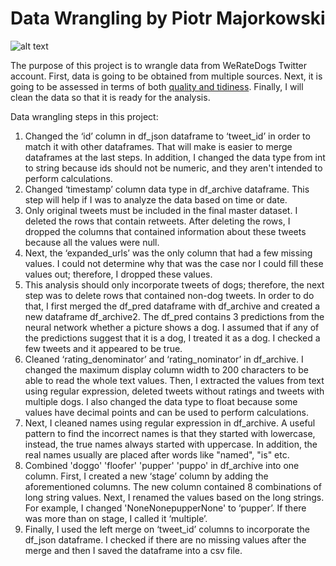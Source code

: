 # Data Wrangling by Piotr Majorkowski

![alt text](https://img.buzzfeed.com/buzzfeed-static/static/2018-06/26/0/asset/buzzfeed-prod-web-01/sub-buzz-24787-1529986279-1.png?downsize=700:*&output-format=auto&output-quality=auto)

The purpose of this project is to wrangle data from WeRateDogs Twitter account. First, data is going to be obtained
from multiple sources. Next, it is going to be assessed in terms of both [quality and tidiness](https://ryanwingate.com/purpose/tidy-data/ ). Finally, I will clean the data so that it is ready for the analysis.

Data wrangling steps in this project:
1. Changed the ‘id’ column in df_json dataframe to ‘tweet_id’ in order to match it with other dataframes. That will make is easier to merge dataframes at the last steps. In addition, I changed the data type from int to string because ids should not be numeric, and they aren't intended to perform calculations.
2. Changed ‘timestamp’ column data type in df_archive dataframe. This step will help if I was to analyze the data based on time or date.
3. Only original tweets must be included in the final master dataset. I deleted the rows that contain retweets. After deleting the rows, I dropped the columns that contained information about these tweets because all the values were null.
4. Next, the ‘expanded_urls’ was the only column that had a few missing values. I could not determine why that was the case nor I could fill these values out; therefore, I dropped these values.
5. This analysis should only incorporate tweets of dogs; therefore, the next step was to delete rows that contained non-dog tweets. In order to do that, I first merged the df_pred dataframe with df_archive and created a new dataframe df_archive2. The df_pred contains 3 predictions from the neural network whether a picture shows a dog. I assumed that if any of the predictions suggest that it is a dog, I treated it as a dog. I checked a few tweets and it appeared to be true.
6. Cleaned ‘rating_denominator’ and ‘rating_nominator’ in df_archive. I changed the maximum display column width to 200 characters to be able to read the whole text values. Then, I extracted the values from text using regular expression, deleted tweets without ratings and tweets with multiple dogs. I also changed the data type to float because some values have decimal points and can be used to perform calculations.
7. Next, I cleaned names using regular expression in df_archive. A useful pattern to find the incorrect names is that they started with lowercase, instead, the true names always started with uppercase. In addition, the real names usually are placed after words like "named", "is" etc.
8. Combined 'doggo' 'floofer' 'pupper' 'puppo' in df_archive into one column. First, I created a new ‘stage’ column by adding the aforementioned columns. The new column contained 8 combinations of long string values. Next, I renamed the values based on the long strings. For example, I changed 'NoneNonepupperNone' to ‘pupper’. If there was more than on stage, I called it ‘multiple’.
9. Finally, I used the left merge on ‘tweet_id’ columns to incorporate the df_json dataframe. I checked if there are no missing values after the merge and then I saved the dataframe into a csv file.
